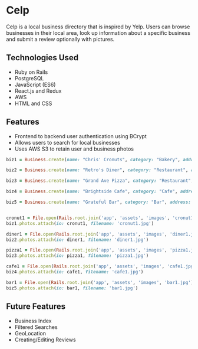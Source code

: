 # Celp

Celp is a local business directory that is inspired by Yelp. Users can browse businesses in their local area, look up information about a specific business and submit a review optionally with pictures.

## Technologies Used
* Ruby on Rails
* PostgreSQL
* JavaScript (ES6)
* React.js and Redux
* AWS
* HTML and CSS

## Features 
* Frontend to backend user authentication using BCrypt
* Allows users to search for local businesses
* Uses AWS S3 to retain user and business photos
```Ruby
biz1 = Business.create(name: "Chris' Cronuts", category: "Bakery", address: "123 Cherry Lane", phone_number: "718-321-1212", website: "Cronutsrus.com")

biz2 = Business.create(name: "Retro's Diner", category: "Restaurant", address: "827 Main Street", phone_number: "718-406-0723", website: "Nyretros.com")

biz3 = Business.create(name: "Grand Ave Pizza", category: "Restaurant", address: "7829 Astoria Blvd", phone_number: "718-897-2390", website: "grandavepizza.com")

biz4 = Business.create(name: "Brightside Cafe", category: "Cafe", address: "808 Sunny Drive", phone_number: "718-515-8971", website: "brightsidecafe.com")

biz5 = Business.create(name: "Grateful Bar", category: "Bar", address: "444 Northern Blvd", phone_number: "718-220-6683", website: "gratefulbar.com")


cronut1 = File.open(Rails.root.join('app', 'assets', 'images', 'cronut1.jpg'))
biz1.photos.attach(io: cronut1, filename: 'cronut1.jpg')

diner1 = File.open(Rails.root.join('app', 'assets', 'images', 'diner1.jpg'))
biz2.photos.attach(io: diner1, filename: 'diner1.jpg')

pizza1 = File.open(Rails.root.join('app', 'assets', 'images', 'pizza1.jpg'))
biz3.photos.attach(io: pizza1, filename: 'pizza1.jpg')

cafe1 = File.open(Rails.root.join('app', 'assets', 'images', 'cafe1.jpg'))
biz4.photos.attach(io: cafe1, filename: 'cafe1.jpg')

bar1 = File.open(Rails.root.join('app', 'assets', 'images', 'bar1.jpg'))
biz5.photos.attach(io: bar1, filename: 'bar1.jpg')
```
## Future Features 
* Business Index
* Filtered Searches
* GeoLocation
* Creating/Editing Reviews
